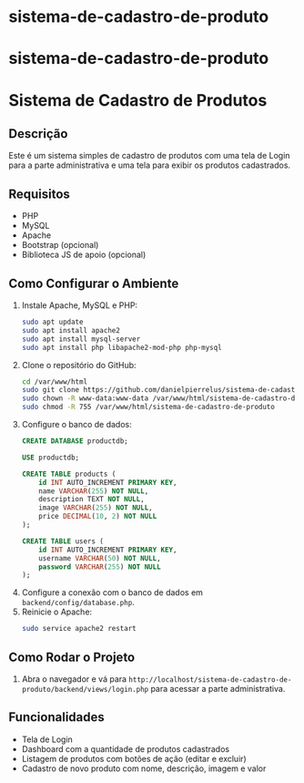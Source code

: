 # sistema-de-cadastro-de-produto
# sistema-de-cadastro-de-produto
# Sistema de Cadastro de Produtos

## Descrição
Este é um sistema simples de cadastro de produtos com uma tela de Login para a parte administrativa e uma tela para exibir os produtos cadastrados.

## Requisitos
- PHP
- MySQL
- Apache
- Bootstrap (opcional)
- Biblioteca JS de apoio (opcional)

## Como Configurar o Ambiente
1. Instale Apache, MySQL e PHP:
    ```bash
    sudo apt update
    sudo apt install apache2
    sudo apt install mysql-server
    sudo apt install php libapache2-mod-php php-mysql
    ```
2. Clone o repositório do GitHub:
    ```bash
    cd /var/www/html
    sudo git clone https://github.com/danielpierrelus/sistema-de-cadastro-de-produto.git
    sudo chown -R www-data:www-data /var/www/html/sistema-de-cadastro-de-produto
    sudo chmod -R 755 /var/www/html/sistema-de-cadastro-de-produto
    ```
3. Configure o banco de dados:
    ```sql
    CREATE DATABASE productdb;

    USE productdb;

    CREATE TABLE products (
        id INT AUTO_INCREMENT PRIMARY KEY,
        name VARCHAR(255) NOT NULL,
        description TEXT NOT NULL,
        image VARCHAR(255) NOT NULL,
        price DECIMAL(10, 2) NOT NULL
    );

    CREATE TABLE users (
        id INT AUTO_INCREMENT PRIMARY KEY,
        username VARCHAR(50) NOT NULL,
        password VARCHAR(255) NOT NULL
    );
    ```
4. Configure a conexão com o banco de dados em `backend/config/database.php`.
5. Reinicie o Apache:
    ```bash
    sudo service apache2 restart
    ```

## Como Rodar o Projeto
1. Abra o navegador e vá para `http://localhost/sistema-de-cadastro-de-produto/backend/views/login.php` para acessar a parte administrativa.


## Funcionalidades
- Tela de Login
- Dashboard com a quantidade de produtos cadastrados
- Listagem de produtos com botões de ação (editar e excluir)
- Cadastro de novo produto com nome, descrição, imagem e valor
